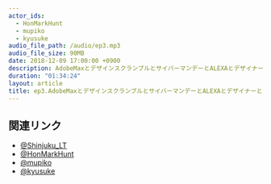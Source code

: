 ```yaml
---
actor_ids:
  - HonMarkHunt
  - mupiko
  - kyusuke
audio_file_path: /audio/ep3.mp3
audio_file_size: 90MB
date: 2018-12-09 17:00:00 +0900
description: AdobeMaxとデザインスクランブルとサイバーマンデーとALEXAとデザイナーとエンジニアの働き方とガソリンスタンドについてなど
duration: "01:34:24"
layout: article
title: ep3.AdobeMaxとデザインスクランブルとサイバーマンデーとALEXAとデザイナーとエンジニアの働き方とガソリンスタンドについてなど
---
```


## 関連リンク

- [@Shinjuku_LT](https://twitter.com/Shinjuku_LT)
- [@HonMarkHunt](https://twitter.com/HonMarkHunt)
- [@mupiko](https://twitter.com/dende6231)
- [@kyusuke](https://twitter.com/8140i2865_3)

